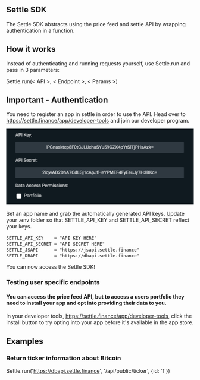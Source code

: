 ## Settle SDK
The Settle SDK abstracts using the price feed and settle API by wrapping authentication in a function.


## How it works
Instead of authenticating and running requests yourself, use Settle.run and pass in 3 parameters:

Settle.run(< API >, < Endpoint >, < Params >)

## Important - Authentication
You need to register an app in settle in order to use the API. Head over to https://settle.finance/app/developer-tools and join our developer program.

![Alt text](/Images/app-permission.png?raw=true)

Set an app name and grab the automatically generated API keys. Update your .env folder so that SETTLE_API_KEY and SETTLE_API_SECRET reflect your keys.

```
SETTLE_API_KEY    = "API KEY HERE"
SETTLE_API_SECRET = "API SECRET HERE"
SETTLE_JSAPI      = "https://jsapi.settle.finance"
SETTLE_DBAPI      = "https://dbapi.settle.finance"
```

You can now access the Settle SDK!

### Testing user specific endpoints
#### You can access the price feed API, but to access a users portfolio they need to install your app and opt into providing their data to you.

In your developer tools, https://settle.finance/app/developer-tools, click the install button to try opting into your app before it's available in the app store.

## Examples

### Return ticker information about Bitcoin
Settle.run('https://dbapi.settle.finance', '/api/public/ticker', {id: '1'})
